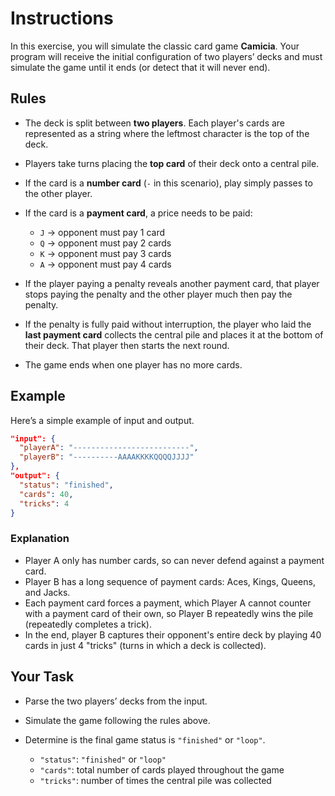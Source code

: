 # Instructions

In this exercise, you will simulate the classic card game **Camicia**.
Your program will receive the initial configuration of two players’ decks and must simulate the game until it ends (or detect that it will never end).

## Rules

* The deck is split between **two players**.
  Each player's cards are represented as a string where the leftmost character is the top of the deck.

* Players take turns placing the **top card** of their deck onto a central pile.

* If the card is a **number card** (`-` in this scenario), play simply passes to the other player.

* If the card is a **payment card**, a price needs to be paid:

  * `J` → opponent must pay 1 card
  * `Q` → opponent must pay 2 cards
  * `K` → opponent must pay 3 cards
  * `A` → opponent must pay 4 cards

* If the player paying a penalty reveals another payment card, that player stops paying the penalty and the other player much then pay the penalty.

* If the penalty is fully paid without interruption, the player who laid the **last payment card** collects the central pile and places it at the bottom of their deck.
  That player then starts the next round.

* The game ends when one player has no more cards.

## Example

Here’s a simple example of input and output.

```json
"input": {
  "playerA": "--------------------------",
  "playerB": "----------AAAAKKKKQQQQJJJJ"
},
"output": {
  "status": "finished",
  "cards": 40,
  "tricks": 4
}
```

### Explanation

* Player A only has number cards, so can never defend against a payment card.
* Player B has a long sequence of payment cards: Aces, Kings, Queens, and Jacks.
* Each payment card forces a payment, which Player A cannot counter with a payment card of their own, so Player B repeatedly wins the pile (repeatedly completes a trick).
* In the end, player B captures their opponent's entire deck by playing 40 cards in just 4 "tricks" (turns in which a deck is collected).

## Your Task

* Parse the two players’ decks from the input.
* Simulate the game following the rules above.
* Determine is the final game status is `"finished"` or `"loop"`.

  * `"status"`: `"finished"` or `"loop"`
  * `"cards"`: total number of cards played throughout the game
   * `"tricks"`: number of times the central pile was collected
